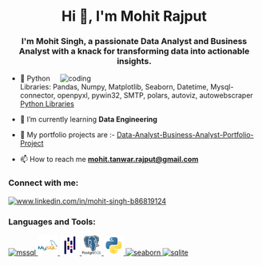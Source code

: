 <h1 align="center">Hi 👋, I'm Mohit Rajput</h1>
<h3 align="center">I'm Mohit Singh, a passionate Data Analyst and Business Analyst with a knack for transforming data into actionable insights.</h3>

<img align ="right" alt="coding" width="400" src="https://encrypted-tbn0.gstatic.com/images?q=tbn:ANd9GcRCt072Kao-f8FhKigmU4xefLwSTnP_wez-b80wp-G7DA&s.gif">

- 🔭 Python Libraries: Pandas, Numpy, Matplotlib, Seaborn, Datetime, Mysql-connector, openpyxl, pywin32, SMTP, polars, autoviz, autowebscraper [Python Libraries](https://github.com/MohitRajput717/python_library_project)

- 🌱 I’m currently learning **Data Engineering**

- 🔭 My portfolio projects are :- [Data-Analyst-Business-Analyst-Portfolio-Project](https://github.com/MohitRajput717/Data-Analyst-Business-Analyst-Portfolio-Project)

- 📫 How to reach me **mohit.tanwar.rajput@gmail.com**

<h3 align="left">Connect with me:</h3>
<p align="left">
<a href="https://linkedin.com/in/www.linkedin.com/in/mohit-singh-b86819124" target="blank"><img align="center" src="https://raw.githubusercontent.com/rahuldkjain/github-profile-readme-generator/master/src/images/icons/Social/linked-in-alt.svg" alt="www.linkedin.com/in/mohit-singh-b86819124" height="30" width="40" /></a>
</p>

<h3 align="left">Languages and Tools:</h3>
<p align="left"> <a href="https://www.microsoft.com/en-us/sql-server" target="_blank" rel="noreferrer"> <img src="https://www.svgrepo.com/show/303229/microsoft-sql-server-logo.svg" alt="mssql" width="40" height="40"/> </a> <a href="https://www.mysql.com/" target="_blank" rel="noreferrer"> <img src="https://raw.githubusercontent.com/devicons/devicon/master/icons/mysql/mysql-original-wordmark.svg" alt="mysql" width="40" height="40"/> </a> <a href="https://pandas.pydata.org/" target="_blank" rel="noreferrer"> <img src="https://raw.githubusercontent.com/devicons/devicon/2ae2a900d2f041da66e950e4d48052658d850630/icons/pandas/pandas-original.svg" alt="pandas" width="40" height="40"/> </a> <a href="https://www.postgresql.org" target="_blank" rel="noreferrer"> <img src="https://raw.githubusercontent.com/devicons/devicon/master/icons/postgresql/postgresql-original-wordmark.svg" alt="postgresql" width="40" height="40"/> </a> <a href="https://www.python.org" target="_blank" rel="noreferrer"> <img src="https://raw.githubusercontent.com/devicons/devicon/master/icons/python/python-original.svg" alt="python" width="40" height="40"/> </a> <a href="https://seaborn.pydata.org/" target="_blank" rel="noreferrer"> <img src="https://seaborn.pydata.org/_images/logo-mark-lightbg.svg" alt="seaborn" width="40" height="40"/> </a> <a href="https://www.sqlite.org/" target="_blank" rel="noreferrer"> <img src="https://www.vectorlogo.zone/logos/sqlite/sqlite-icon.svg" alt="sqlite" width="40" height="40"/> </a> </p>

